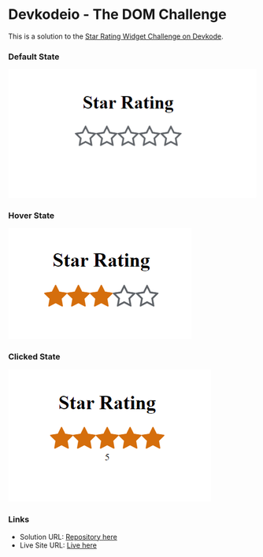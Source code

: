 # Devkodeio - The DOM Challenge 

This is a solution to the [Star Rating Widget Challenge on Devkode](https://github.com/devkodeio/the-dom-challenge/blob/main/star-rating/README.md). 

### Default State
![Default State](/images/Default.PNG)

### Hover State
![Hover State](/images/Hover.png)

### Clicked State
![Clicked State](/images/Clicked.PNG)

### Links

- Solution URL: [Repository here](https://github.com/Shub-hamburger/Star-Rating-System)
- Live Site URL: [Live here](https://shub-hamburger.github.io/Star-Rating-System/)




